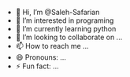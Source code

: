 - 👋 Hi, I’m @Saleh-Safarian
- 👀 I’m interested in programing
- 🌱 I’m currently learning python
- 💞️ I’m looking to collaborate on ...
- 📫 How to reach me ...
- 😄 Pronouns: ...
- ⚡ Fun fact: ...

<!---
Saleh-Safarian/Saleh-Safarian is a ✨ special ✨ repository because its `README.md` (this file) appears on your GitHub profile.
You can click the Preview link to take a look at your changes.
--->
